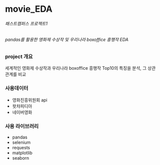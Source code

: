 # movie_EDA
###### 패스트캠퍼스 프로젝트1
###### pandas를 활용한 영화제 수상작 및 우리나라 boxoffice 흥행작 EDA


### project 개요
세계적인 영화제 수상작과 우리나라 boxoffice 흥행작 Top10의 특징을 분석, 그 상관관계를 비교 

### 사용데이터
- 영화진흥위원회 api
- 왓챠피디아
- 네이버영화

### 사용 라이브러리
- pandas
- selenium
- requests
- matplotlib
- seaborn
